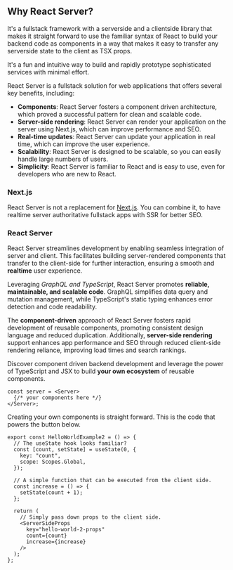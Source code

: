 ## Why React Server?

It's a fullstack framework with a serverside and a clientside library that makes it straight forward to use the familiar syntax of React to build your backend code as components in a way that makes it easy to transfer any serverside state to the client as TSX props. 

It's a fun and intuitive way to build and rapidly prototype sophisticated services with minimal effort. 

React Server is a fullstack solution for web applications that offers several key benefits, including:

* **Components**: React Server fosters a component driven architecture, which proved a successful pattern for clean and scalable code.
* **Server-side rendering**: React Server can render your application on the server using Next.js, which can improve performance and SEO.
* **Real-time updates**: React Server can update your application in real time, which can improve the user experience.
* **Scalability**: React Server is designed to be scalable, so you can easily handle large numbers of users.
* **Simplicity**: React Server is familiar to React and is easy to use, even for developers who are new to React.

### Next.js
React Server is not a replacement for [Next.js](/faq). You can combine it, to have realtime server authoritative fullstack apps with SSR for better SEO.

### React Server

React Server streamlines development by enabling seamless integration of server and client. This facilitates building server-rendered components that transfer to the client-side for further interaction, ensuring a smooth and **realtime** user experience.

Leveraging *GraphQL and TypeScript*, React Server promotes **reliable, maintainable, and scalable code**. GraphQL simplifies data query and mutation management, while TypeScript's static typing enhances error detection and code readability.

The **component-driven** approach of React Server fosters rapid development of reusable components, promoting consistent design language and reduced duplication. Additionally, **server-side rendering** support enhances app performance and SEO through reduced client-side rendering reliance, improving load times and search rankings.

Discover component driven backend development and leverage the power of TypeScript and JSX to build **your own ecosystem** of reusable components.

```tsx
const server = <Server>
  {/* your components here */}
</Server>; 
```

Creating your own components is straight forward. This is the code that powers the button below.

```tsx
export const HelloWorldExample2 = () => {
  // The useState hook looks familiar?
  const [count, setState] = useState(0, {
    key: "count",
    scope: Scopes.Global,
  });

  // A simple function that can be executed from the client side.
  const increase = () => {
    setState(count + 1);
  };

  return (
    // Simply pass down props to the client side.
    <ServerSideProps
      key="hello-world-2-props"
      count={count}
      increase={increase}
    />
  );
};
```
